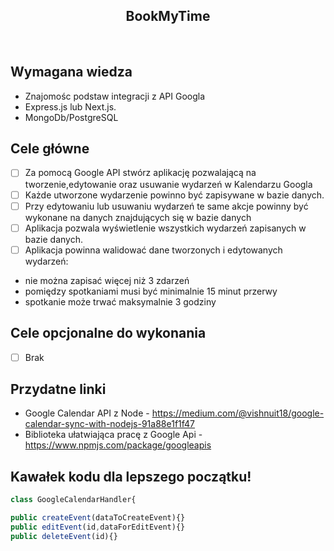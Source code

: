 <h2 align="center">BookMyTime</h2>

<br>

## Wymagana wiedza
- Znajomośc podstaw integracji z API Googla
- Express.js lub Next.js.
- MongoDb/PostgreSQL

## Cele główne

* [ ] Za pomocą Google API stwórz aplikację pozwalającą na tworzenie,edytowanie oraz usuwanie wydarzeń w Kalendarzu Googla
* [ ] Każde utworzone wydarzenie powinno być zapisywane w bazie danych.
* [ ] Przy edytowaniu lub usuwaniu wydarzeń te same akcje powinny być wykonane na danych znajdujących się w bazie danych
* [ ] Aplikacja pozwala wyświetlenie wszystkich wydarzeń zapisanych w bazie danych.
* [ ] Aplikacja powinna walidować dane tworzonych i edytowanych wydarzeń:
- nie można zapisać więcej niż 3 zdarzeń
- pomiędzy spotkaniami musi być minimalnie 15 minut przerwy
- spotkanie może trwać maksymalnie 3 godziny

## Cele opcjonalne do wykonania

* [ ] Brak

## Przydatne linki

- Google Calendar API z Node - https://medium.com/@vishnuit18/google-calendar-sync-with-nodejs-91a88e1f1f47
- Biblioteka ułatwiająca pracę z Google Api - https://www.npmjs.com/package/googleapis

## Kawałek kodu dla lepszego początku!

```typescript
class GoogleCalendarHandler{

public createEvent(dataToCreateEvent){}
public editEvent(id,dataForEditEvent){}
public deleteEvent(id){}

```
